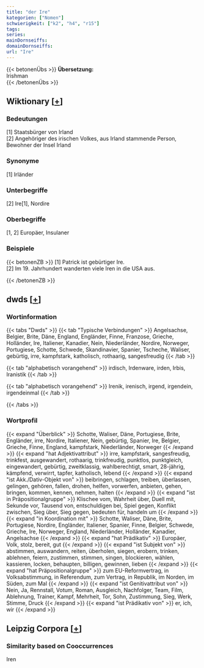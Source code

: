 ```yaml
---
title: "der Ire"
kategorien: ["Nomen"]
schwierigkeit: ["k2", "h4", "r15"]
tags:
series:
mainDornseiffs:
domainDornseiffs:
url: "Ire"
---
```


{{< betonenÜbs >}}
**Übersetzung:**  
Irishman  
{{< /betonenÜbs >}}

## Wiktionary [[+](https://de.wiktionary.org/wiki/Ire)]

### Bedeutungen
[1] Staatsbürger von Irland  
[2] Angehöriger des irischen Volkes, aus Irland stammende Person, Bewohner der Insel Irland  

### Synonyme
[1] Irländer  

### Unterbegriffe
[2] Ire[1], Nordire  

### Oberbegriffe
[1, 2] Europäer, Insulaner  

### Beispiele
{{< betonenZB >}}
[1] Patrick ist gebürtiger Ire.  
[2] Im 19. Jahrhundert wanderten viele Iren in die USA aus.  

{{< /betonenZB >}}


## dwds [[+](https://www.dwds.de/wb/Ire)]

### Wortinformation
{{< tabs "Dwds" >}}
{{< tab "Typische Verbindungen" >}}
Angelsachse, Belgier, Brite, Däne, England, Engländer, Finne, Franzose, Grieche, Holländer, Ire, Italiener, Kanadier, Nein, Niederländer, Nordire, Norweger, Portugiese, Schotte, Schwede, Skandinavier, Spanier, Tscheche, Waliser, gebürtig, irre, kampfstark, katholisch, rothaarig, sangesfreudig
{{< /tab >}}

{{< tab "alphabetisch vorangehend" >}}
irdisch, Irdenware, irden, Irbis, Iranistik
{{< /tab >}}

{{< tab "alphabetisch vorangehend" >}}
Irenik, irenisch, irgend, irgendein, irgendeinmal
{{< /tab >}}

{{< /tabs >}}

### Wortprofil
{{< expand "Überblick" >}} Schotte, Waliser, Däne, Portugiese, Brite, Engländer, irre, Nordire, Italiener, Nein, gebürtig, Spanier, Ire, Belgier, Grieche, Finne, England, kampfstark, Niederländer, Norweger {{< /expand >}}
{{< expand "hat Adjektivattribut" >}} irre, kampfstark, sangesfreudig, trinkfest, ausgewandert, rothaarig, trinkfreudig, punktlos, punktgleich, eingewandert, gebürtig, zweitklassig, wahlberechtigt, smart, 28-jährig, kämpfend, verwirrt, tapfer, katholisch, lebend {{< /expand >}}
{{< expand "ist Akk./Dativ-Objekt von" >}} beibringen, schlagen, treiben, überlassen, gelingen, gehören, fallen, drohen, helfen, vorwerfen, anbieten, gehen, bringen, kommen, kennen, nehmen, halten {{< /expand >}}
{{< expand "ist in Präpositionalgruppe" >}} Klischee vom, Wahrheit über, Duell mit, Sekunde vor, Tausend von, entschuldigen bei, Spiel gegen, Konflikt zwischen, Sieg über, Sieg gegen, bedeuten für, handeln um {{< /expand >}}
{{< expand "in Koordination mit" >}} Schotte, Waliser, Däne, Brite, Portugiese, Nordire, Engländer, Italiener, Spanier, Finne, Belgier, Schwede, Grieche, Ire, Norweger, England, Niederländer, Holländer, Kanadier, Angelsachse {{< /expand >}}
{{< expand "hat Prädikativ" >}} Europäer, Volk, stolz, bereit, gut {{< /expand >}}
{{< expand "ist Subjekt von" >}} abstimmen, auswandern, reiten, überholen, siegen, erobern, trinken, ablehnen, feiern, zustimmen, stimmen, singen, blockieren, wählen, kassieren, locken, behaupten, billigen, gewinnen, lieben {{< /expand >}}
{{< expand "hat Präpositionalgruppe" >}} zum EU-Reformvertrag, in Volksabstimmung, in Referendum, zum Vertrag, in Republik, im Norden, im Süden, zum Mal {{< /expand >}}
{{< expand "ist Genitivattribut von" >}} Nein, Ja, Rennstall, Votum, Roman, Ausgleich, Nachfolger, Team, Film, Ablehnung, Trainer, Kampf, Mehrheit, Tor, Sohn, Zustimmung, Sieg, Werk, Stimme, Druck {{< /expand >}}
{{< expand "ist Prädikativ von" >}} er, ich, wir {{< /expand >}}

## Leipzig Corpora [[+](https://corpora.uni-leipzig.de/en/res?word=Ire&corpusId=deu_newscrawl-public_2018)]


### Similarity based on Cooccurrences
Iren

